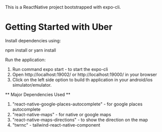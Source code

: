 This is a ReactNative project bootstrapped with expo-cli.

# Getting Started with Uber

Install dependencies using:

npm install
or
yarn install

Run the application:

1. Run command expo start - to start the expo-cli
2. Open http://localhost:19002/ or http://localhost:19000/ in your browser
3. Click on the left side option to build th application in your android/ios simulator/emulator.

** Major Dependencies Used **

1. "react-native-google-places-autocomplete" - for google places autocomplete
2. "react-native-maps" - for native or google maps
3. "react-native-maps-directions" - to show the direction on the map
4. "twrnc" - tailwind-react-native-component

